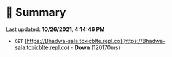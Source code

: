 # 📖 Summary
Last updated: **10/26/2021, 4:14:46 PM**

- `GET` [https://Bhadwa-sala.toxicblte.repl.co](https://Bhadwa-sala.toxicblte.repl.co) - **Down** (120170ms)
